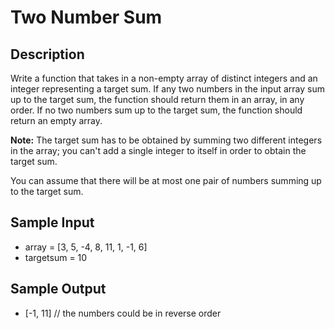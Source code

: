 # Two Number Sum

## Description

Write a function that takes in a non-empty array of distinct integers and an integer representing a target sum. If any two numbers in the input array sum up to the target sum, the function should return them in an array, in any order. If no two numbers sum up to the target sum, the function should return an empty array.

**Note:** The target sum has to be obtained by summing two different integers in the array; you can't add a single integer to itself in order to obtain the target sum.

You can assume that there will be at most one pair of numbers summing up to the target sum.

## Sample Input

- array = [3, 5, -4, 8, 11, 1, -1, 6]
- targetsum = 10

## Sample Output

- [-1, 11] // the numbers could be in reverse order
